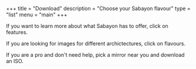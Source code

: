 +++
title = "Download"
description = "Choose your Sabayon flavour"
type = "list"
menu = "main"
+++

If you want to learn more about what Sabayon has to offer, click on features.

If you are looking for images for different archictectures, click on flavours.

If you are a pro and don't need help, pick a mirror near you and download an ISO.

